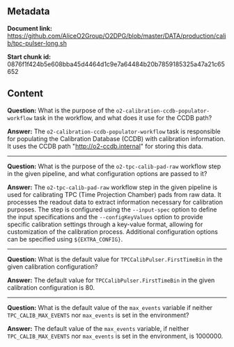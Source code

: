 ## Metadata

**Document link:** https://github.com/AliceO2Group/O2DPG/blob/master/DATA/production/calib/tpc-pulser-long.sh

**Start chunk id:** 0876f1f424b5e608bba45d4464d1c9e7a64484b20b7859185325a47a21c65652

## Content

**Question:** What is the purpose of the `o2-calibration-ccdb-populator-workflow` task in the workflow, and what does it use for the CCDB path?

**Answer:** The `o2-calibration-ccdb-populator-workflow` task is responsible for populating the Calibration Database (CCDB) with calibration information. It uses the CCDB path "http://o2-ccdb.internal" for storing this data.

---

**Question:** What is the purpose of the `o2-tpc-calib-pad-raw` workflow step in the given pipeline, and what configuration options are passed to it?

**Answer:** The `o2-tpc-calib-pad-raw` workflow step in the given pipeline is used for calibrating TPC (Time Projection Chamber) pads from raw data. It processes the readout data to extract information necessary for calibration purposes. The step is configured using the `--input-spec` option to define the input specifications and the `--configKeyValues` option to provide specific calibration settings through a key-value format, allowing for customization of the calibration process. Additional configuration options can be specified using `${EXTRA_CONFIG}`.

---

**Question:** What is the default value for `TPCCalibPulser.FirstTimeBin` in the given calibration configuration?

**Answer:** The default value for `TPCCalibPulser.FirstTimeBin` in the given calibration configuration is 80.

---

**Question:** What is the default value of the `max_events` variable if neither `TPC_CALIB_MAX_EVENTS` nor `max_events` is set in the environment?

**Answer:** The default value of the `max_events` variable, if neither `TPC_CALIB_MAX_EVENTS` nor `max_events` is set in the environment, is 1000000.